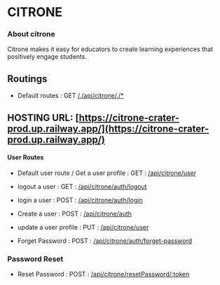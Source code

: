 # CITRONE

### About citrone
  Citrone makes it easy for educators to create learning experiences that positively engage students.

## Routings
- Default routes : GET [/](/),[/api/citrone/](/api/citrone/),[/*](/*)

## HOSTING URL: [https://citrone-crater-prod.up.railway.app/](https://citrone-crater-prod.up.railway.app/)
#### User Routes

- Default user route / Get a user profile : GET : [/api/citrone/user](/api/citrone/user)

- logout a user : GET :  [/api/citrone/auth/logout](/api/citrone/user/logout)
- login a user : POST :  [/api/citrone/auth/login](/api/citrone/user/login)

- Create a user : POST :  [/api/citrone/auth](/api/citrone/user)
- update a user profile : PUT :  [/api/citrone/user](/api/citrone/user)


- Forget Password : POST : [/api/citrone/auth/forget-password](/forget-password)


### Password Reset
- Reset Password : POST : [/api/citrone/resetPassword/:token](/api/citrone/resetPassword/:token)
